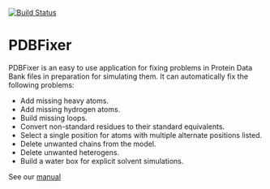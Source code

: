 [![Build Status](https://travis-ci.org/jchodera/pdbfixer.svg)](https://travis-ci.org/jchodera/pdbfixer)

PDBFixer
========

PDBFixer is an easy to use application for fixing problems in Protein Data Bank files in preparation for simulating them.  It can automatically fix the following problems:

- Add missing heavy atoms.
- Add missing hydrogen atoms.
- Build missing loops.
- Convert non-standard residues to their standard equivalents.
- Select a single position for atoms with multiple alternate positions listed.
- Delete unwanted chains from the model.
- Delete unwanted heterogens.
- Build a water box for explicit solvent simulations.

See our [manual](http://htmlpreview.github.io/?https://raw.github.com/SimTk/pdbfixer/master/Manual.html)
